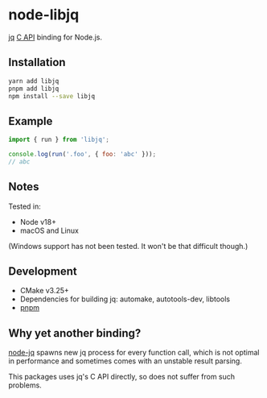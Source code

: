 # node-libjq

[jq](https://jqlang.github.io/jq/) [C API](https://github.com/jqlang/jq/wiki/C-API:-libjq) binding for Node.js.

## Installation

```sh
yarn add libjq
pnpm add libjq
npm install --save libjq
```

## Example

```javascript
import { run } from 'libjq';

console.log(run('.foo', { foo: 'abc' }));
// abc
```

## Notes

Tested in:

- Node v18+
- macOS and Linux

(Windows support has not been tested. It won't be that difficult though.)

## Development

- CMake v3.25+
- Dependencies for building jq: automake, autotools-dev, libtools
- [pnpm](https://pnpm.io/)

## Why yet another binding?

[node-jq](https://github.com/sanack/node-jq) spawns new jq process for every function call, which is not optimal in performance and sometimes comes with an unstable result parsing.

This packages uses jq's C API directly, so does not suffer from such problems.
